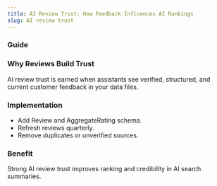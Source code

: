 ```yaml
---
title: AI Review Trust: How Feedback Influences AI Rankings
slug: AI review trust
---
```


### Guide
### Why Reviews Build Trust
AI review trust is earned when assistants see verified, structured, and current customer feedback in your data files.

### Implementation
- Add Review and AggregateRating schema.
- Refresh reviews quarterly.
- Remove duplicates or unverified sources.

### Benefit
Strong AI review trust improves ranking and credibility in AI search summaries.